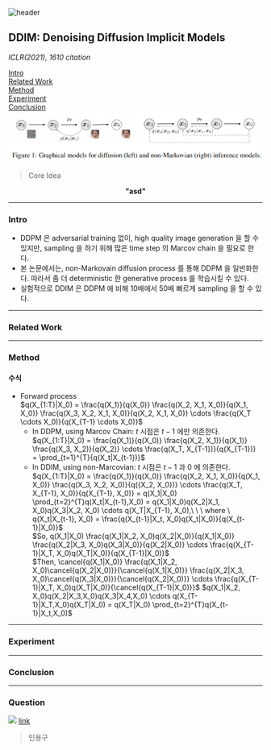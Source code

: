![header](https://capsule-render.vercel.app/api?type=waving&color=auto&height=80&section=header&text=Welcome%20Paper%20Review&fontSize=50)


## DDIM: Denoising Diffusion Implicit Models
*ICLR(2021), 1610 citation*

[Intro](#intro)</br>
[Related Work](#related-work)</br>
[Method](#method)</br>
[Experiment](#experiment)</br>
[Conclusion](#conclusion)</br>
![result](./img1.png)

> Core Idea
<div align=center>
<strong>"asd"</strong></br>
</div>

***

### <strong>Intro</strong>
- DDPM 은 adversarial training 없이, high quality image generation 을 할 수 있지만, sampling 을 하기 위해 많은 time step 의 Marcov chain 을 필요로 한다.
- 본 논문에서는, non-Markovain diffusion process 를 통해 DDPM 을 일반화한다. 따라서 좀 더 deterministic 한 generative process 를 학습시킬 수 있다.
- 실험적으로 DDIM 은 DDPM 에 비해 10배에서 50배 빠르게 sampling 을 할 수 있다.

***

### <strong>Related Work</strong>


***

### <strong>Method</strong>
#### 수식
- Forward process</br>
    $q(X_{1:T}|X_0) = \frac{q(X_1)}{q(X_0)} \frac{q(X_2, X_1, X_0)}{q(X_1, X_0)} \frac{q(X_3, X_2, X_1, X_0)}{q(X_2, X_1, X_0)} \cdots \frac{q(X_T \cdots X_0)}{q(X_{T-1} \cdots X_0)}$
  - In DDPM, using Marcov Chain: $t$ 시점은 $t-1$ 에만 의존한다.</br>
    $q(X_{1:T}|X_0) = \frac{q(X_1)}{q(X_0)} \frac{q(X_2, X_1)}{q(X_1)} \frac{q(X_3, X_2)}{q(X_2)} \cdots \frac{q(X_T, X_{T-1})}{q(X_{T-1})} = \prod_{t=1}^{T}{q(X_t|X_{t-1})}$
  - In DDIM, using non-Marcovian: $t$ 시점은 $t-1$ 과 $0$ 에 의존한다.</br>
    $q(X_{1:T}|X_0) = \frac{q(X_1)}{q(X_0)} \frac{q(X_2, X_1, X_0)}{q(X_1, X_0)} \frac{q(X_3, X_2, X_0)}{q({X_2, X_0})} \cdots \frac{q(X_T, X_{T-1}, X_0)}{q(X_{T-1}, X_0)} = q(X_1|X_0) \prod_{t=2}^{T}q(X_t|X_{t-1},X_0) = q(X_1|X_0)q(X_2|X_1, X_0)q(X_3|X_2, X_0) \cdots q(X_T|X_{T-1}, X_0),\ \ \ where \ q(X_t|X_{t-1}, X_0) = \frac{q(X_{t-1}|X_t, X_0)q(X_t|X_0)}{q(X_{t-1}|X_0)}$ </br>
    $So, q(X_1|X_0) \frac{q(X_1|X_2, X_0)q(X_2|X_0)}{q(X_1|X_0)} \frac{q(X_2|X_3, X_0)q(X_3|X_0)}{q(X_2|X_0)} \cdots \frac{q(X_{T-1}|X_T, X_0)q(X_T|X_0)}{q(X_{T-1}|X_0)}$ </br>
    $Then, \cancel{q(X_1|X_0)} \frac{q(X_1|X_2, X_0)\cancel{q(X_2|X_0)}}{\cancel{q(X_1|X_0)}} \frac{q(X_2|X_3, X_0)\cancel{q(X_3|X_0)}}{\cancel{q(X_2|X_0)}} \cdots \frac{q(X_{T-1}|X_T, X_0)q(X_T|X_0)}{\cancel{q(X_{T-1}|X_0)}}$
    $q(X_1|X_2, X_0)q(X_2|X_3,X_0)q(X_3|X_4,X_0) \cdots q(X_{T-1}|X_T,X_0)q(X_T|X_0) = q(X_T|X_0) \prod_{t=2}^{T}q(X_{t-1}|X_t,X_0)$ 
    

***

### <strong>Experiment</strong>


***

### <strong>Conclusion</strong>


***

### <strong>Question</strong>



![](img_path)
<a href="">link</a>


> 인용구

